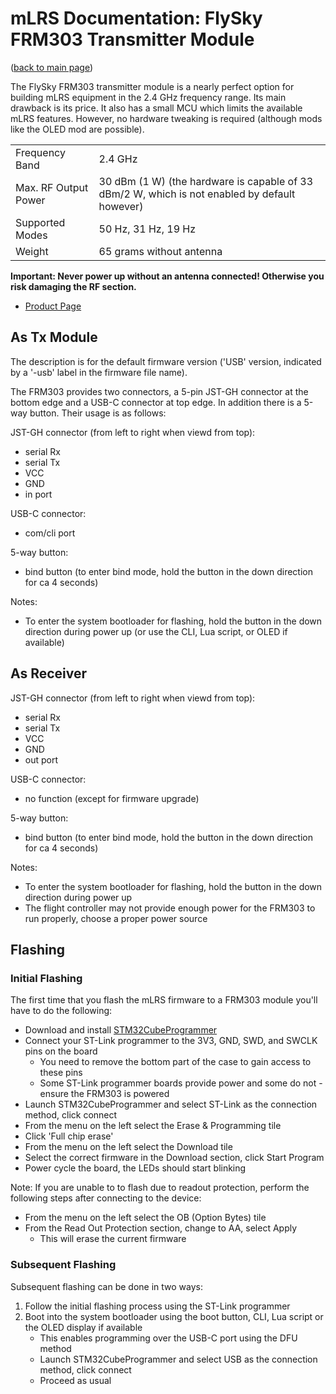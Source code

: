 # mLRS Documentation: FlySky FRM303 Transmitter Module #

([back to main page](../README.md))

The FlySky FRM303 transmitter module is a nearly perfect option for building mLRS equipment in the 2.4 GHz frequency range. Its main drawback is its price. It also has a small MCU which limits the available mLRS features. However, no hardware tweaking is required (although mods like the OLED mod are possible).

<table>
  <tbody>
    <tr>
      <td>Frequency Band</td>
      <td>2.4 GHz</td>
    </tr>
    <tr>
      <td>Max. RF Output Power</td>
      <td>30 dBm (1 W) (the hardware is capable of 33 dBm/2 W, which is not enabled by default however)</td>
    </tr>
    <tr>
      <td>Supported Modes</td>
      <td>50 Hz, 31 Hz, 19 Hz</td>
    </tr>
    <tr>
      <td>Weight</td>
      <td>65 grams without antenna</td>
    </tr>
  </tbody>
</table>

**Important: Never power up without an antenna connected! Otherwise you risk damaging the RF section.**

- [Product Page](https://www.flysky-cn.com/frm303description)

## As Tx Module ##

The description is for the default firmware version ('USB' version, indicated by a '-usb' label in the firmware file name).

The FRM303 provides two connectors, a 5-pin JST-GH connector at the bottom edge and a USB-C connector at top edge. In addition there is a 5-way button. Their usage is as follows:

JST-GH connector (from left to right when viewd from top):

- serial Rx
- serial Tx
- VCC
- GND
- in port

USB-C connector:

- com/cli port

5-way button:

- bind button (to enter bind mode, hold the button in the down direction for ca 4 seconds)

Notes:

- To enter the system bootloader for flashing, hold the button in the down direction during power up (or use the CLI, Lua script, or OLED if available)

## As Receiver ##

JST-GH connector (from left to right when viewd from top):

- serial Rx
- serial Tx
- VCC
- GND
- out port

USB-C connector:

- no function (except for firmware upgrade)

5-way button:

- bind button (to enter bind mode, hold the button in the down direction for ca 4 seconds)

Notes:

- To enter the system bootloader for flashing, hold the button in the down direction during power up
- The flight controller may not provide enough power for the FRM303 to run properly, choose a proper power source

## Flashing ##

### Initial Flashing ###

The first time that you flash the mLRS firmware to a FRM303 module you'll have to do the following:

- Download and install [STM32CubeProgrammer](https://www.st.com/en/development-tools/stm32cubeprog.html)
- Connect your ST-Link programmer to the 3V3, GND, SWD, and SWCLK pins on the board
    - You need to remove the bottom part of the case to gain access to these pins
    - Some ST-Link programmer boards provide power and some do not - ensure the FRM303 is powered
- Launch STM32CubeProgrammer and select ST-Link as the connection method, click connect
- From the menu on the left select the Erase & Programming tile
- Click 'Full chip erase'
- From the menu on the left select the Download tile
- Select the correct firmware in the Download section, click Start Program
- Power cycle the board, the LEDs should start blinking

Note: If you are unable to to flash due to readout protection, perform the following steps after connecting to the device:
- From the menu on the left select the OB (Option Bytes) tile
- From the Read Out Protection section, change to AA, select Apply
    - This will erase the current firmware

### Subsequent Flashing ###

Subsequent flashing can be done in two ways:
1. Follow the initial flashing process using the ST-Link programmer
2. Boot into the system bootloader using the boot button, CLI, Lua script or the OLED display if available
    - This enables programming over the USB-C port using the DFU method
    - Launch STM32CubeProgrammer and select USB as the connection method, click connect 
    - Proceed as usual
   